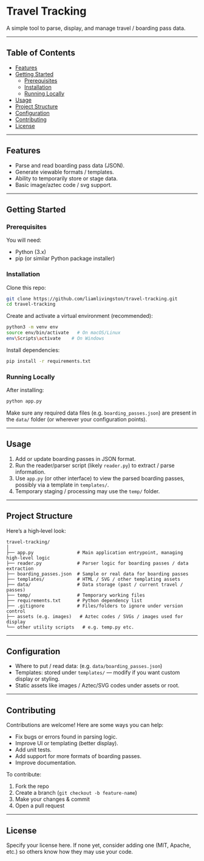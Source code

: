 # Travel Tracking

A simple tool to parse, display, and manage travel / boarding pass data.

---

## Table of Contents

- [Features](#features)  
- [Getting Started](#getting-started)  
  - [Prerequisites](#prerequisites)  
  - [Installation](#installation)  
  - [Running Locally](#running-locally)  
- [Usage](#usage)  
- [Project Structure](#project-structure)  
- [Configuration](#configuration)  
- [Contributing](#contributing)  
- [License](#license)

---

## Features

- Parse and read boarding pass data (JSON).  
- Generate viewable formats / templates.  
- Ability to temporarily store or stage data.  
- Basic image/aztec code / svg support.  

---

## Getting Started

### Prerequisites

You will need:

- Python (3.x)  
- pip (or similar Python package installer)  

### Installation

Clone this repo:

```bash
git clone https://github.com/liamlivingston/travel-tracking.git
cd travel-tracking
```

Create and activate a virtual environment (recommended):

```bash
python3 -m venv env
source env/bin/activate   # On macOS/Linux
env\Scripts\activate    # On Windows
```

Install dependencies:

```bash
pip install -r requirements.txt
```

### Running Locally

After installing:

```bash
python app.py
```

Make sure any required data files (e.g. `boarding_passes.json`) are present in the `data/` folder (or wherever your configuration points).

---

## Usage

1. Add or update boarding passes in JSON format.  
2. Run the reader/parser script (likely `reader.py`) to extract / parse information.  
3. Use `app.py` (or other interface) to view the parsed boarding passes, possibly via a template in `templates/`.  
4. Temporary staging / processing may use the `temp/` folder.  

---

## Project Structure

Here’s a high‑level look:

```
travel-tracking/
│
├── app.py                # Main application entrypoint, managing high‑level logic
├── reader.py             # Parser logic for boarding passes / data extraction
├── boarding_passes.json  # Sample or real data for boarding passes
├── templates/            # HTML / SVG / other templating assets
├── data/                 # Data storage (past / current travel / passes)
├── temp/                 # Temporary working files
├── requirements.txt      # Python dependency list
├── .gitignore            # Files/folders to ignore under version control
├── assets (e.g. images)   # Aztec codes / SVGs / images used for display
└── other utility scripts   # e.g. temp.py etc.
```

---

## Configuration

- Where to put / read data: (e.g. `data/boarding_passes.json`)  
- Templates: stored under `templates/` — modify if you want custom display or styling.  
- Static assets like images / Aztec/SVG codes under assets or root.  

---

## Contributing

Contributions are welcome! Here are some ways you can help:

- Fix bugs or errors found in parsing logic.  
- Improve UI or templating (better display).  
- Add unit tests.  
- Add support for more formats of boarding passes.  
- Improve documentation.  

To contribute:

1. Fork the repo  
2. Create a branch (`git checkout -b feature-name`)  
3. Make your changes & commit  
4. Open a pull request  

---

## License

Specify your license here. If none yet, consider adding one (MIT, Apache, etc.) so others know how they may use your code.
